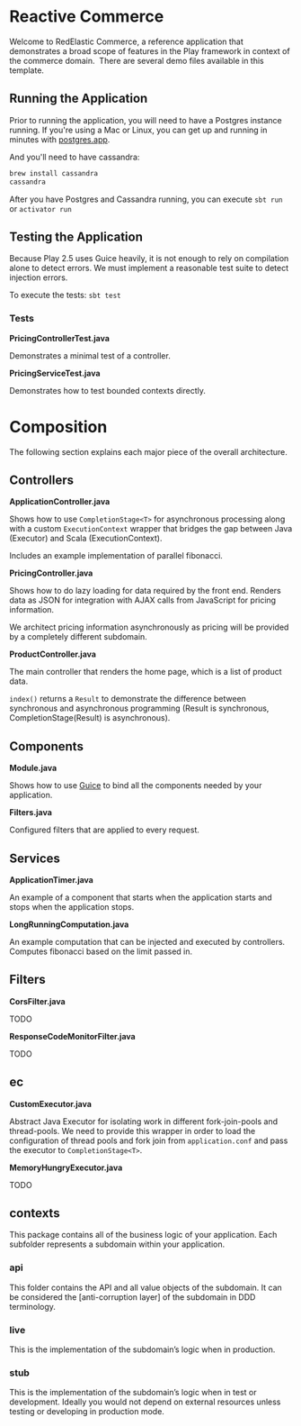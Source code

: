 # Reactive Commerce

Welcome to RedElastic Commerce, a reference application that demonstrates a broad scope of features in the Play framework in context of the commerce domain.  There are several demo files available in this template.

## Running the Application

Prior to running the application, you will need to have a Postgres instance running. If you're using a Mac or Linux, you can get up and running in minutes with [postgres.app](http://postgresapp.com/).

And you'll need to have cassandra:

```sh
brew install cassandra
cassandra
```

After you have Postgres and Cassandra running, you can execute `sbt run` or `activator run`

## Testing the Application

Because Play 2.5 uses Guice heavily, it is not enough to rely on compilation alone to detect errors. We must implement a reasonable test suite to detect injection errors.

To execute the tests: `sbt test`

### Tests

**PricingControllerTest.java**

Demonstrates a minimal test of a controller.

**PricingServiceTest.java**

Demonstrates how to test bounded contexts directly.

# Composition

The following section explains each major piece of the overall architecture.

## Controllers

**ApplicationController.java**

Shows how to use `CompletionStage<T>` for asynchronous processing along with a custom `ExecutionContext` wrapper that bridges the gap between Java (Executor) and Scala (ExecutionContext).

Includes an example implementation of parallel fibonacci.

**PricingController.java**

Shows how to do lazy loading for data required by the front end. Renders data as JSON for integration with AJAX calls from JavaScript for pricing information.

We architect pricing information asynchronously as pricing will be provided by a completely different subdomain.

**ProductController.java**

The main controller that renders the home page, which is a list of product data.

`index()` returns a `Result` to demonstrate the difference between synchronous and asynchronous programming (Result is synchronous, CompletionStage(Result) is asynchronous).

## Components

**Module.java**

Shows how to use [Guice](https://github.com/google/guice) to bind all the components needed by your application.

**Filters.java**

Configured filters that are applied to every request.

## Services

**ApplicationTimer.java**

An example of a component that starts when the application starts and stops when the application stops.

**LongRunningComputation.java**

An example computation that can be injected and executed by controllers. Computes fibonacci based on the limit passed in.

## Filters

**CorsFilter.java**

TODO

**ResponseCodeMonitorFilter.java**

TODO

## ec

**CustomExecutor.java**

Abstract Java Executor for isolating work in different fork-join-pools and thread-pools. We need to provide this wrapper in order to load the configuration of thread pools and fork join from `application.conf` and pass the executor to `CompletionStage<T>`.

**MemoryHungryExecutor.java**

TODO

## contexts

This package contains all of the business logic of your application. Each subfolder represents a subdomain within your application.

### api

This folder contains the API and all value objects of the subdomain. It can be considered the [anti-corruption layer] of the subdomain in DDD terminology.

### live

This is the implementation of the subdomain’s logic when in production.

### stub

This is the implementation of the subdomain’s logic when in test or development. Ideally you would not depend on external resources unless testing or developing in production mode.

